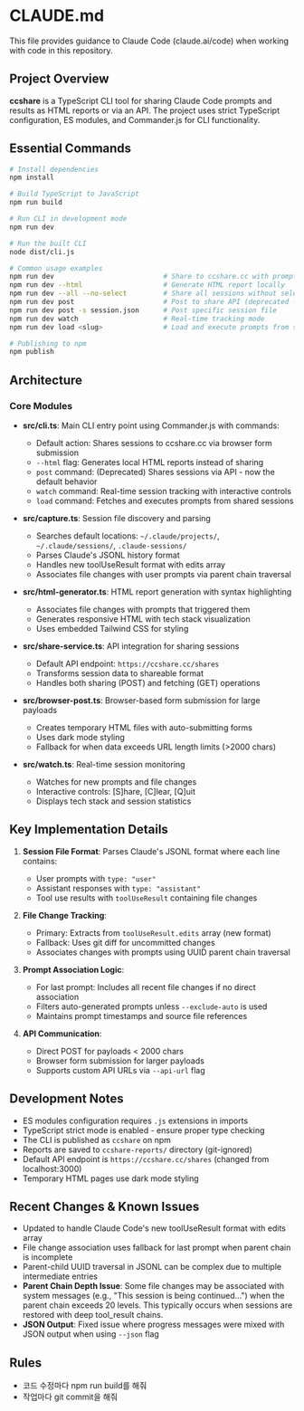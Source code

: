 # CLAUDE.md

This file provides guidance to Claude Code (claude.ai/code) when working with code in this repository.

## Project Overview

**ccshare** is a TypeScript CLI tool for sharing Claude Code prompts and results as HTML reports or via an API. The project uses strict TypeScript configuration, ES modules, and Commander.js for CLI functionality.

## Essential Commands

```bash
# Install dependencies
npm install

# Build TypeScript to JavaScript
npm run build

# Run CLI in development mode
npm run dev

# Run the built CLI
node dist/cli.js

# Common usage examples
npm run dev                           # Share to ccshare.cc with prompt selection  
npm run dev --html                    # Generate HTML report locally
npm run dev --all --no-select         # Share all sessions without selection
npm run dev post                      # Post to share API (deprecated - now default)
npm run dev post -s session.json      # Post specific session file
npm run dev watch                     # Real-time tracking mode
npm run dev load <slug>               # Load and execute prompts from shared session

# Publishing to npm
npm publish
```

## Architecture

### Core Modules

- **src/cli.ts**: Main CLI entry point using Commander.js with commands:
  - Default action: Shares sessions to ccshare.cc via browser form submission
  - `--html` flag: Generates local HTML reports instead of sharing
  - `post` command: (Deprecated) Shares sessions via API - now the default behavior
  - `watch` command: Real-time session tracking with interactive controls
  - `load` command: Fetches and executes prompts from shared sessions

- **src/capture.ts**: Session file discovery and parsing
  - Searches default locations: `~/.claude/projects/`, `~/.claude/sessions/`, `.claude-sessions/`
  - Parses Claude's JSONL history format
  - Handles new toolUseResult format with edits array
  - Associates file changes with user prompts via parent chain traversal
  
- **src/html-generator.ts**: HTML report generation with syntax highlighting
  - Associates file changes with prompts that triggered them
  - Generates responsive HTML with tech stack visualization
  - Uses embedded Tailwind CSS for styling

- **src/share-service.ts**: API integration for sharing sessions
  - Default API endpoint: `https://ccshare.cc/shares`
  - Transforms session data to shareable format
  - Handles both sharing (POST) and fetching (GET) operations

- **src/browser-post.ts**: Browser-based form submission for large payloads
  - Creates temporary HTML files with auto-submitting forms
  - Uses dark mode styling
  - Fallback for when data exceeds URL length limits (>2000 chars)

- **src/watch.ts**: Real-time session monitoring
  - Watches for new prompts and file changes
  - Interactive controls: [S]hare, [C]lear, [Q]uit
  - Displays tech stack and session statistics

## Key Implementation Details

1. **Session File Format**: Parses Claude's JSONL format where each line contains:
   - User prompts with `type: "user"`
   - Assistant responses with `type: "assistant"`
   - Tool use results with `toolUseResult` containing file changes

2. **File Change Tracking**: 
   - Primary: Extracts from `toolUseResult.edits` array (new format)
   - Fallback: Uses git diff for uncommitted changes
   - Associates changes with prompts using UUID parent chain traversal

3. **Prompt Association Logic**:
   - For last prompt: Includes all recent file changes if no direct association
   - Filters auto-generated prompts unless `--exclude-auto` is used
   - Maintains prompt timestamps and source file references

4. **API Communication**:
   - Direct POST for payloads < 2000 chars
   - Browser form submission for larger payloads
   - Supports custom API URLs via `--api-url` flag

## Development Notes

- ES modules configuration requires `.js` extensions in imports
- TypeScript strict mode is enabled - ensure proper type checking
- The CLI is published as `ccshare` on npm
- Reports are saved to `ccshare-reports/` directory (git-ignored)
- Default API endpoint is `https://ccshare.cc/shares` (changed from localhost:3000)
- Temporary HTML pages use dark mode styling

## Recent Changes & Known Issues

- Updated to handle Claude Code's new toolUseResult format with edits array
- File change association uses fallback for last prompt when parent chain is incomplete
- Parent-child UUID traversal in JSONL can be complex due to multiple intermediate entries
- **Parent Chain Depth Issue**: Some file changes may be associated with system messages (e.g., "This session is being continued...") when the parent chain exceeds 20 levels. This typically occurs when sessions are restored with deep tool_result chains.
- **JSON Output**: Fixed issue where progress messages were mixed with JSON output when using `--json` flag

## Rules

- 코드 수정마다 npm run build를 해줘 
- 작업마다 git commit을 해줘